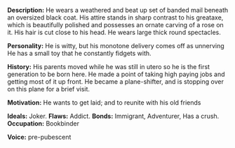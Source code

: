 **Description:** He wears a weathered and beat up set of banded mail beneath an oversized black coat. His attire stands in sharp contrast to his greataxe, which is beautifully polished and possesses an ornate carving of a rose on it. His hair is cut close to his head. He wears large thick round spectacles.

**Personality:** He is witty, but his monotone delivery comes off as unnerving He has a small toy that he constantly fidgets with.

**History:** His parents moved while he was still in utero so he is the first generation to be born here. He made a point of taking high paying jobs and getting most of it up front. He became a plane-shifter, and is stopping over on this plane for a brief visit.

**Motivation:** He wants to get laid; and to reunite with his old friends

**Ideals:** Joker. **Flaws:** Addict. **Bonds:** Immigrant, Adventurer, Has a crush. **Occupation:** Bookbinder

**Voice:** pre-pubescent